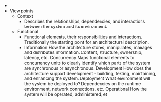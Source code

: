 -
- View points
	- Context
		- Describes the relationships, dependencies, and interactions between the system and its environment.
	- Functional
		- Functional elements, their responsibilities and interactions. Traditionally the starting point for an architectural 
		  description.
		- Information How the architecture stores, manipulates, manages and distributes information. Content, structure, ownership, latency, 
		  etc.
		  Concurrency Maps functional elements to concurrency units to clearly identify which parts of the system are synchronous or 
		  asynchronous.
		  Development How does the architecture support development - building, testing, maintaining, and enhancing the system.
		  Deployment What environment will the system be deployed to? Dependencies on the runtime environment, network connections, 
		  etc.
		  Operational How the system will be operated, administered, et